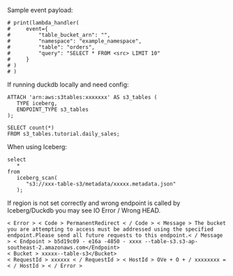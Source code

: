 Sample event payload:

```
# print(lambda_handler(
#     event={
#         "table_bucket_arn": "",
#         "namespace": "example_namespace",
#         "table": "orders",
#         "query": "SELECT * FROM <src> LIMIT 10"
#     }
# )
# )
```

If running duckdb locally and need config:

```
ATTACH 'arn:aws:s3tables:xxxxxxx' AS s3_tables (
   TYPE iceberg,
   ENDPOINT_TYPE s3_tables
);

SELECT count(*)
FROM s3_tables.tutorial.daily_sales;
```

When using Iceberg:
```
select
   *
from
   iceberg_scan(
      "s3://xxx-table-s3/metadata/xxxxx.metadata.json"
   );
```

If region is not set correctly and wrong endpoint is called by Iceberg/Duckdb you may see IO Error / Wrong HEAD.
```
< Error > < Code > PermanentRedirect < / Code > < Message > The bucket you are attempting to access must be addressed using the specified endpoint.Please send all future requests to this endpoint.< / Message > < Endpoint > b5d19c09 - e16a -4850 - xxxx --table-s3.s3-ap-southeast-2.amazonaws.com</Endpoint>
< Bucket > xxxxx--table-s3</Bucket>
< RequestId > xxxxxx < / RequestId > < HostId > OVe + O + / xxxxxxxx = < / HostId > < / Error >
```